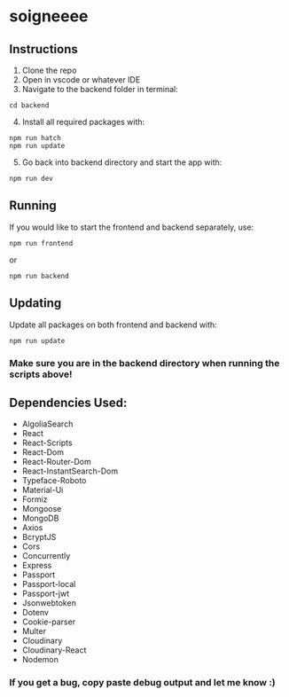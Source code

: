 # soigneeee

## Instructions
1. Clone the repo
2. Open in vscode or whatever IDE
3. Navigate to the backend folder in terminal:
```
cd backend
```
4. Install all required packages with:
```
npm run hatch
npm run update
```
5. Go back into backend directory and start the app with:
```
npm run dev
```

## Running
If you would like to start the frontend and backend separately, use:
```
npm run frontend
```
or
```
npm run backend
```

## Updating
Update all packages on both frontend and backend with:
```
npm run update
```

### Make sure you are in the backend directory when running the scripts above!

## Dependencies Used:
- AlgoliaSearch
- React
- React-Scripts
- React-Dom
- React-Router-Dom
- React-InstantSearch-Dom
- Typeface-Roboto
- Material-Ui
- Formiz
- Mongoose
- MongoDB
- Axios
- BcryptJS
- Cors
- Concurrently
- Express
- Passport
- Passport-local
- Passport-jwt
- Jsonwebtoken
- Dotenv
- Cookie-parser
- Multer
- Cloudinary
- Cloudinary-React
- Nodemon

### If you get a bug, copy paste debug output and let me know :)
